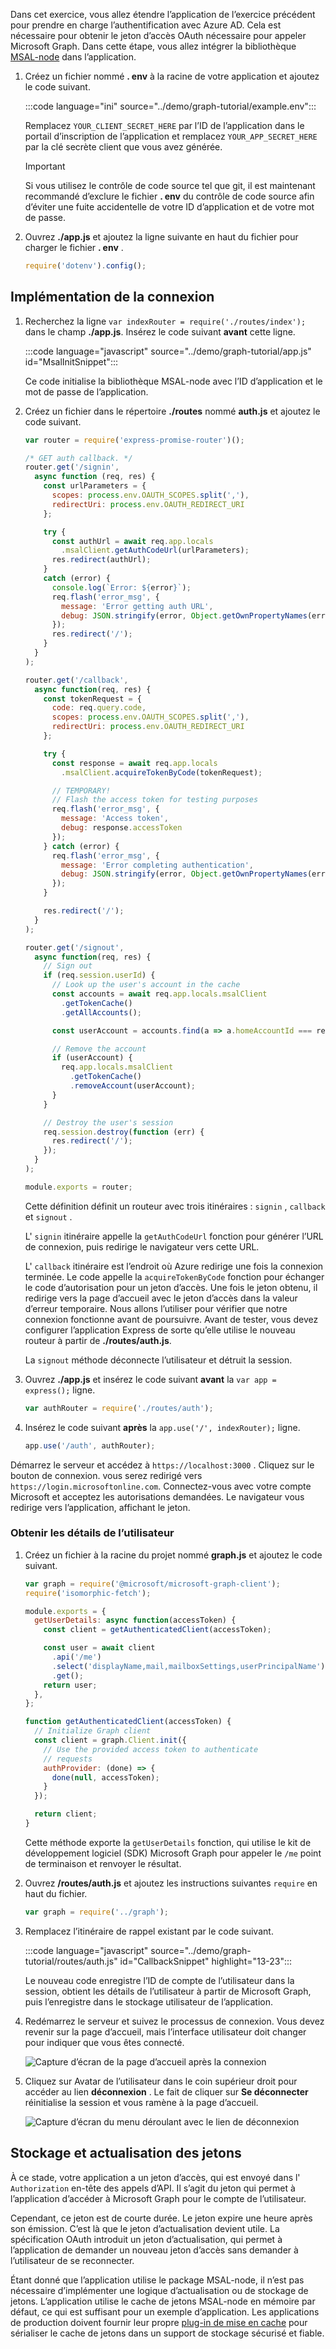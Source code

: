 <!-- markdownlint-disable MD002 MD041 -->

Dans cet exercice, vous allez étendre l’application de l’exercice précédent pour prendre en charge l’authentification avec Azure AD. Cela est nécessaire pour obtenir le jeton d’accès OAuth nécessaire pour appeler Microsoft Graph. Dans cette étape, vous allez intégrer la bibliothèque [MSAL-node](https://github.com/AzureAD/microsoft-authentication-library-for-js/tree/dev/lib/msal-node) dans l’application.

1. Créez un fichier nommé **. env** à la racine de votre application et ajoutez le code suivant.

    :::code language="ini" source="../demo/graph-tutorial/example.env":::

    Remplacez `YOUR_CLIENT_SECRET_HERE` par l’ID de l’application dans le portail d’inscription de l’application et remplacez `YOUR_APP_SECRET_HERE` par la clé secrète client que vous avez générée.

    > [!IMPORTANT]
    > Si vous utilisez le contrôle de code source tel que git, il est maintenant recommandé d’exclure le fichier **. env** du contrôle de code source afin d’éviter une fuite accidentelle de votre ID d’application et de votre mot de passe.

1. Ouvrez **./app.js** et ajoutez la ligne suivante en haut du fichier pour charger le fichier **. env** .

    ```javascript
    require('dotenv').config();
    ```

## <a name="implement-sign-in"></a>Implémentation de la connexion

1. Recherchez la ligne `var indexRouter = require('./routes/index');` dans le champ **./app.js**. Insérez le code suivant **avant** cette ligne.

    :::code language="javascript" source="../demo/graph-tutorial/app.js" id="MsalInitSnippet":::

    Ce code initialise la bibliothèque MSAL-node avec l’ID d’application et le mot de passe de l’application.

1. Créez un fichier dans le répertoire **./routes** nommé **auth.js** et ajoutez le code suivant.

    ```javascript
    var router = require('express-promise-router')();

    /* GET auth callback. */
    router.get('/signin',
      async function (req, res) {
        const urlParameters = {
          scopes: process.env.OAUTH_SCOPES.split(','),
          redirectUri: process.env.OAUTH_REDIRECT_URI
        };

        try {
          const authUrl = await req.app.locals
            .msalClient.getAuthCodeUrl(urlParameters);
          res.redirect(authUrl);
        }
        catch (error) {
          console.log(`Error: ${error}`);
          req.flash('error_msg', {
            message: 'Error getting auth URL',
            debug: JSON.stringify(error, Object.getOwnPropertyNames(error))
          });
          res.redirect('/');
        }
      }
    );

    router.get('/callback',
      async function(req, res) {
        const tokenRequest = {
          code: req.query.code,
          scopes: process.env.OAUTH_SCOPES.split(','),
          redirectUri: process.env.OAUTH_REDIRECT_URI
        };

        try {
          const response = await req.app.locals
            .msalClient.acquireTokenByCode(tokenRequest);

          // TEMPORARY!
          // Flash the access token for testing purposes
          req.flash('error_msg', {
            message: 'Access token',
            debug: response.accessToken
          });
        } catch (error) {
          req.flash('error_msg', {
            message: 'Error completing authentication',
            debug: JSON.stringify(error, Object.getOwnPropertyNames(error))
          });
        }

        res.redirect('/');
      }
    );

    router.get('/signout',
      async function(req, res) {
        // Sign out
        if (req.session.userId) {
          // Look up the user's account in the cache
          const accounts = await req.app.locals.msalClient
            .getTokenCache()
            .getAllAccounts();

          const userAccount = accounts.find(a => a.homeAccountId === req.session.userId);

          // Remove the account
          if (userAccount) {
            req.app.locals.msalClient
              .getTokenCache()
              .removeAccount(userAccount);
          }
        }

        // Destroy the user's session
        req.session.destroy(function (err) {
          res.redirect('/');
        });
      }
    );

    module.exports = router;
    ```

    Cette définition définit un routeur avec trois itinéraires : `signin` , `callback` et `signout` .

    L' `signin` itinéraire appelle la `getAuthCodeUrl` fonction pour générer l’URL de connexion, puis redirige le navigateur vers cette URL.

    L' `callback` itinéraire est l’endroit où Azure redirige une fois la connexion terminée. Le code appelle la `acquireTokenByCode` fonction pour échanger le code d’autorisation pour un jeton d’accès. Une fois le jeton obtenu, il redirige vers la page d’accueil avec le jeton d’accès dans la valeur d’erreur temporaire. Nous allons l’utiliser pour vérifier que notre connexion fonctionne avant de poursuivre. Avant de tester, vous devez configurer l’application Express de sorte qu’elle utilise le nouveau routeur à partir de **./routes/auth.js**.

    La `signout` méthode déconnecte l’utilisateur et détruit la session.

1. Ouvrez **./app.js** et insérez le code suivant **avant** la `var app = express();` ligne.

    ```javascript
    var authRouter = require('./routes/auth');
    ```

1. Insérez le code suivant **après** la `app.use('/', indexRouter);` ligne.

    ```javascript
    app.use('/auth', authRouter);
    ```

Démarrez le serveur et accédez à `https://localhost:3000` . Cliquez sur le bouton de connexion. vous serez redirigé vers `https://login.microsoftonline.com`. Connectez-vous avec votre compte Microsoft et acceptez les autorisations demandées. Le navigateur vous redirige vers l’application, affichant le jeton.

### <a name="get-user-details"></a>Obtenir les détails de l’utilisateur

1. Créez un fichier à la racine du projet nommé **graph.js** et ajoutez le code suivant.

    ```javascript
    var graph = require('@microsoft/microsoft-graph-client');
    require('isomorphic-fetch');

    module.exports = {
      getUserDetails: async function(accessToken) {
        const client = getAuthenticatedClient(accessToken);

        const user = await client
          .api('/me')
          .select('displayName,mail,mailboxSettings,userPrincipalName')
          .get();
        return user;
      },
    };

    function getAuthenticatedClient(accessToken) {
      // Initialize Graph client
      const client = graph.Client.init({
        // Use the provided access token to authenticate
        // requests
        authProvider: (done) => {
          done(null, accessToken);
        }
      });

      return client;
    }
    ```

    Cette méthode exporte la `getUserDetails` fonction, qui utilise le kit de développement logiciel (SDK) Microsoft Graph pour appeler le `/me` point de terminaison et renvoyer le résultat.

1. Ouvrez **/routes/auth.js** et ajoutez les instructions suivantes `require` en haut du fichier.

    ```javascript
    var graph = require('../graph');
    ```

1. Remplacez l’itinéraire de rappel existant par le code suivant.

    :::code language="javascript" source="../demo/graph-tutorial/routes/auth.js" id="CallbackSnippet" highlight="13-23":::

    Le nouveau code enregistre l’ID de compte de l’utilisateur dans la session, obtient les détails de l’utilisateur à partir de Microsoft Graph, puis l’enregistre dans le stockage utilisateur de l’application.

1. Redémarrez le serveur et suivez le processus de connexion. Vous devez revenir sur la page d’accueil, mais l’interface utilisateur doit changer pour indiquer que vous êtes connecté.

    ![Capture d’écran de la page d’accueil après la connexion](./images/add-aad-auth-01.png)

1. Cliquez sur Avatar de l’utilisateur dans le coin supérieur droit pour accéder au lien **déconnexion** . Le fait de cliquer sur **Se déconnecter** réinitialise la session et vous ramène à la page d’accueil.

    ![Capture d’écran du menu déroulant avec le lien de déconnexion](./images/add-aad-auth-02.png)

## <a name="storing-and-refreshing-tokens"></a>Stockage et actualisation des jetons

À ce stade, votre application a un jeton d’accès, qui est envoyé dans l' `Authorization` en-tête des appels d’API. Il s’agit du jeton qui permet à l’application d’accéder à Microsoft Graph pour le compte de l’utilisateur.

Cependant, ce jeton est de courte durée. Le jeton expire une heure après son émission. C’est là que le jeton d’actualisation devient utile. La spécification OAuth introduit un jeton d’actualisation, qui permet à l’application de demander un nouveau jeton d’accès sans demander à l’utilisateur de se reconnecter.

Étant donné que l’application utilise le package MSAL-node, il n’est pas nécessaire d’implémenter une logique d’actualisation ou de stockage de jetons. L’application utilise le cache de jetons MSAL-node en mémoire par défaut, ce qui est suffisant pour un exemple d’application. Les applications de production doivent fournir leur propre [plug-in de mise en cache](https://github.com/AzureAD/microsoft-authentication-library-for-js/blob/dev/lib/msal-node/docs/configuration.md) pour sérialiser le cache de jetons dans un support de stockage sécurisé et fiable.
